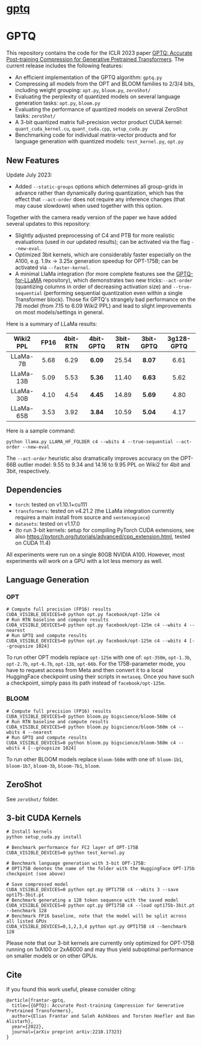 # [gptq](https://github.com/IST-DASLab/gptq)

# GPTQ

This repository contains the code for the ICLR 2023 paper [GPTQ: Accurate Post-training Compression for Generative Pretrained Transformers](https://arxiv.org/abs/2210.17323). 
The current release includes the following features:

* An efficient implementation of the GPTQ algorithm: `gptq.py`
* Compressing all models from the OPT and BLOOM families to 2/3/4 bits, including weight grouping: `opt.py`, `bloom.py`, `zeroShot/`
* Evaluating the perplexity of quantized models on several language generation tasks: `opt.py`, `bloom.py`
* Evaluating the performance of quantized models on several ZeroShot tasks: `zeroShot/`
* A 3-bit quantized matrix full-precision vector product CUDA kernel: `quant_cuda_kernel.cu`, `quant_cuda.cpp`, `setup_cuda.py`
* Benchmarking code for individual matrix-vector products and for language generation with quantized models: `test_kernel.py`, `opt.py`

## New Features

Update July 2023:

* Added `--static-groups` options which determines all group-grids in advance rather than dynamically during quantization, which has the effect that `--act-order` does not require any inference changes (that may cause slowdown) when used together with this option.

Together with the camera ready version of the paper we have added several updates to this repository:

* Slightly adjusted preprocessing of C4 and PTB for more realistic evaluations (used in our updated results); can be activated via the flag `--new-eval`.
* Optimized 3bit kernels, which are considerably faster especially on the A100, e.g. 1.9x -> 3.25x generation speedup for OPT-175B; can be activated via `--faster-kernel`.
* A minimal LlaMa integration (for more complete features see the [GPTQ-for-LLaMA](https://github.com/qwopqwop200/GPTQ-for-LLaMa) repository), which demonstrates two new tricks:`--act-order` (quantizing columns in order of decreasing activation size) and `--true-sequential` (performing sequential quantization even within a single Transformer block). Those fix GPTQ's strangely bad performance on the 7B model (from 7.15 to 6.09 Wiki2 PPL) and lead to slight improvements on most models/settings in general.

Here is a summary of LLaMa results:

| Wiki2 PPL | FP16 | 4bit-RTN | 4bit-GPTQ | 3bit-RTN | 3bit-GPTQ | 3g128-GPTQ |
|:---------:|:----:|:--------:|:---------:|:--------:|:---------:|:----------:|
| LLaMa-7B  | 5.68 | 6.29     | **6.09**  | 25.54    | **8.07**  | 6.61       |
| LLaMa-13B | 5.09 | 5.53     | **5.36**  | 11.40    | **6.63**  | 5.62       |
| LLaMa-30B | 4.10 | 4.54     | **4.45**  | 14.89    | **5.69**  | 4.80       |
| LLaMa-65B | 3.53 | 3.92     | **3.84**  | 10.59    | **5.04**  | 4.17       |

Here is a sample command:

```
python llama.py LLAMA_HF_FOLDER c4 --wbits 4 --true-sequential --act-order --new-eval
```

The `--act-order` heuristic also dramatically improves accuracy on the OPT-66B outlier model: 9.55 to 9.34 and 14.16 to 9.95 PPL on Wiki2 for 4bit and 3bit, respectively.

## Dependencies

* `torch`: tested on v1.10.1+cu111
* `transformers`: tested on v4.21.2 (the LLaMa integration currently requires a main install from source and `sentencepiece`)
* `datasets`: tested on v1.17.0
* (to run 3-bit kernels: setup for compiling PyTorch CUDA extensions, see also https://pytorch.org/tutorials/advanced/cpp_extension.html, tested on CUDA 11.4)

All experiments were run on a single 80GB NVIDIA A100. However, most experiments will work on a GPU with a lot less memory as well.

## Language Generation

### OPT

```
# Compute full precision (FP16) results
CUDA_VISIBLE_DEVICES=0 python opt.py facebook/opt-125m c4
# Run RTN baseline and compute results
CUDA_VISIBLE_DEVICES=0 python opt.py facebook/opt-125m c4 --wbits 4 --nearest
# Run GPTQ and compute results
CUDA_VISIBLE_DEVICES=0 python opt.py facebook/opt-125m c4 --wbits 4 [--groupsize 1024]
````

To run other OPT models replace `opt-125m` with one of: `opt-350m`, `opt-1.3b`, `opt-2.7b`, `opt-6.7b`, `opt-13b`, `opt-66b`.
For the 175B-parameter mode, you have to request access from Meta and then convert it to a local HuggingFace checkpoint using their scripts in `metaseq`.
Once you have such a checkpoint, simply pass its path instead of `facebook/opt-125m`. 

### BLOOM

```
# Compute full precision (FP16) results
CUDA_VISIBLE_DEVICES=0 python bloom.py bigscience/bloom-560m c4
# Run RTN baseline and compute results
CUDA_VISIBLE_DEVICES=0 python bloom.py bigscience/bloom-560m c4 --wbits 4 --nearest
# Run GPTQ and compute results
CUDA_VISIBLE_DEVICES=0 python bloom.py bigscience/bloom-560m c4 --wbits 4 [--groupsize 1024]
````

To run other BLOOM models replace `bloom-560m` with one of: `bloom-1b1`, `bloom-1b7`, `bloom-3b`, `bloom-7b1`, `bloom`.

## ZeroShot

See `zeroShot/` folder.

## 3-bit CUDA Kernels 

```
# Install kernels
python setup_cuda.py install

# Benchmark performance for FC2 layer of OPT-175B
CUDA_VISIBLE_DEVICES=0 python test_kernel.py

# Benchmark language generation with 3-bit OPT-175B:
# OPT175B denotes the name of the folder with the HuggingFace OPT-175b checkpoint (see above)

# Save compressed model
CUDA_VISIBLE_DEVICES=0 python opt.py OPT175B c4 --wbits 3 --save opt175-3bit.pt
# Benchmark generating a 128 token sequence with the saved model
CUDA_VISIBLE_DEVICES=0 python opt.py OPT175B c4 --load opt175b-3bit.pt --benchmark 128
# Benchmark FP16 baseline, note that the model will be split across all listed GPUs
CUDA_VISIBLE_DEVICES=0,1,2,3,4 python opt.py OPT175B c4 --benchmark 128
```

Please note that our 3-bit kernels are currently only optimized for OPT-175B running on 1xA100 or 2xA6000 and may thus yield suboptimal performance on smaller models or on other GPUs.

## Cite

If you found this work useful, please consider citing:

```
@article{frantar-gptq,
  title={{GPTQ}: Accurate Post-training Compression for Generative Pretrained Transformers}, 
  author={Elias Frantar and Saleh Ashkboos and Torsten Hoefler and Dan Alistarh},
  year={2022},
  journal={arXiv preprint arXiv:2210.17323}
}
```

